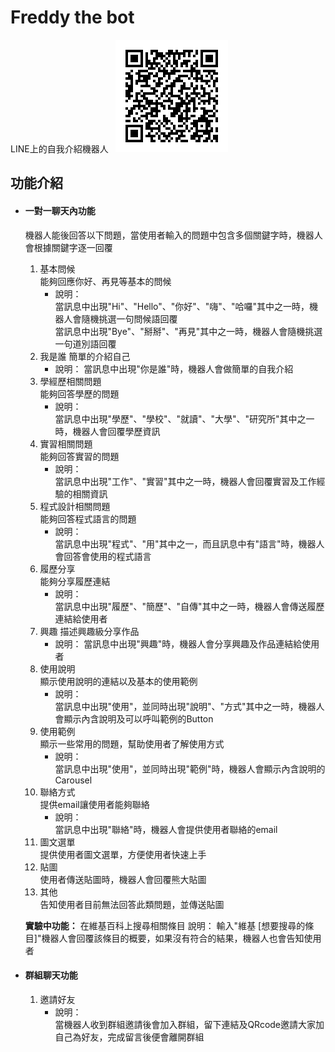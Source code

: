 # Freddy the bot   
LINE上的自我介紹機器人   
![QRcode](image/QRcode.png  "QRcode")
## 功能介紹  
- #### 一對一聊天內功能  
	機器人能後回答以下問題，當使用者輸入的問題中包含多個關鍵字時，機器人會根據關鍵字逐一回覆
	1. 基本問候  
		能夠回應你好、再見等基本的問候  
		- 說明：  
		當訊息中出現"Hi"、"Hello"、"你好"、"嗨"、"哈囉"其中之一時，機器人會隨機挑選一句問候語回覆  
		當訊息中出現"Bye"、"掰掰"、"再見"其中之一時，機器人會隨機挑選一句道別語回覆
	2. 我是誰
		簡單的介紹自己
		- 說明：
		當訊息中出現"你是誰"時，機器人會做簡單的自我介紹
	3. 學經歷相關問題  
		能夠回答學歷的問題  
		- 說明：  
		當訊息中出現"學歷"、"學校"、"就讀"、"大學"、"研究所"其中之一時，機器人會回覆學歷資訊  
	4. 實習相關問題  
		能夠回答實習的問題  
		- 說明：  
		當訊息中出現"工作"、"實習"其中之一時，機器人會回覆實習及工作經驗的相關資訊  
	5. 程式設計相關問題  
		能夠回答程式語言的問題  
		- 說明：  
		當訊息中出現"程式"、"用"其中之一，而且訊息中有"語言"時，機器人會回答會使用的程式語言  
	6. 履歷分享  
		能夠分享履歷連結  
		- 說明：  
		當訊息中出現"履歷"、"簡歷"、"自傳"其中之一時，機器人會傳送履歷連結給使用者  
	7. 興趣
		描述興趣級分享作品
		- 說明：
		當訊息中出現"興趣"時，機器人會分享興趣及作品連結給使用者
	8. 使用說明  
		顯示使用說明的連結以及基本的使用範例  
		- 說明：  
			當訊息中出現"使用"，並同時出現"說明"、"方式"其中之一時，機器人會顯示內含說明及可以呼叫範例的Button  
	9. 使用範例  
		顯示一些常用的問題，幫助使用者了解使用方式  
		- 說明：  
		當訊息中出現"使用"，並同時出現"範例"時，機器人會顯示內含說明的Carousel  
	10. 聯絡方式  
		提供email讓使用者能夠聯絡  
		- 說明：  
		當訊息中出現"聯絡"時，機器人會提供使用者聯絡的email  
	11. 圖文選單  
		提供使用者圖文選單，方便使用者快速上手  
	12. 貼圖  
		使用者傳送貼圖時，機器人會回覆熊大貼圖
	13. 其他  
		告知使用者目前無法回答此類問題，並傳送貼圖  
	
	**實驗中功能：**
	在維基百科上搜尋相關條目
	說明：
	輸入"維基 [想要搜尋的條目]"機器人會回覆該條目的概要，如果沒有符合的結果，機器人也會告知使用者
  
- #### 群組聊天功能  
	1. 邀請好友
		- 說明：  
		當機器人收到群組邀請後會加入群組，留下連結及QRcode邀請大家加自己為好友，完成留言後便會離開群組  
